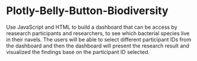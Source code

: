 # Plotly-Belly-Button-Biodiversity
Use JavaScript and HTML to build a dashboard that can be access by reasearch participants and researchers, to see which bacterial species live in their navels. The users will be able to select different participant IDs from the dashboard and then the dashboard will present the research result and visualized the findings base on the participant ID selected.
